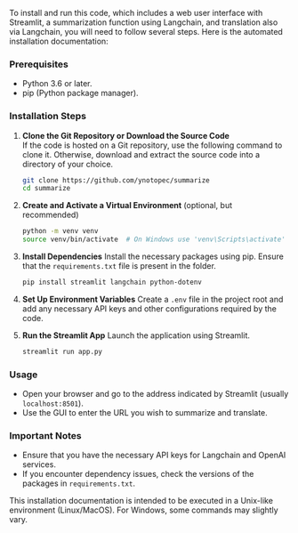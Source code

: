 To install and run this code, which includes a web user interface with Streamlit, a summarization function using Langchain, and translation also via Langchain, you will need to follow several steps. Here is the automated installation documentation:

### Prerequisites
- Python 3.6 or later.
- pip (Python package manager).

### Installation Steps

1. **Clone the Git Repository or Download the Source Code**  
   If the code is hosted on a Git repository, use the following command to clone it. Otherwise, download and extract the source code into a directory of your choice.
   ```bash
   git clone https://github.com/ynotopec/summarize
   cd summarize
   ```

2. **Create and Activate a Virtual Environment** (optional, but recommended)
   ```bash
   python -m venv venv
   source venv/bin/activate  # On Windows use 'venv\Scripts\activate'
   ```

3. **Install Dependencies**
   Install the necessary packages using pip. Ensure that the `requirements.txt` file is present in the folder.
   ```bash
   pip install streamlit langchain python-dotenv
   ```

4. **Set Up Environment Variables**
   Create a `.env` file in the project root and add any necessary API keys and other configurations required by the code.

5. **Run the Streamlit App**
   Launch the application using Streamlit.
   ```bash
   streamlit run app.py
   ```

### Usage
- Open your browser and go to the address indicated by Streamlit (usually `localhost:8501`).
- Use the GUI to enter the URL you wish to summarize and translate.

### Important Notes
- Ensure that you have the necessary API keys for Langchain and OpenAI services.
- If you encounter dependency issues, check the versions of the packages in `requirements.txt`.

This installation documentation is intended to be executed in a Unix-like environment (Linux/MacOS). For Windows, some commands may slightly vary.
